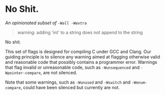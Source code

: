 # No Shit.

_An opinionated subset of `-Wall -Wextra`_

> warning: adding 'int' to a string does not append to the string

No shit.

This set of flags is designed for compiling C under GCC and Clang. Our guiding principle is to silence any warning aimed at flagging otherwise valid and reasonable code that possibly contains a programmer error. Warnings that flag invalid or unreasonable code, such as `-Wunsequenced` and `-Wpointer-compare`, are not silenced.

Note that some warnings, such as `-Wunused` and `-Wswitch` and `-Wenum-compare`, could have been silenced but currently are not.
